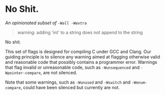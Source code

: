 # No Shit.

_An opinionated subset of `-Wall -Wextra`_

> warning: adding 'int' to a string does not append to the string

No shit.

This set of flags is designed for compiling C under GCC and Clang. Our guiding principle is to silence any warning aimed at flagging otherwise valid and reasonable code that possibly contains a programmer error. Warnings that flag invalid or unreasonable code, such as `-Wunsequenced` and `-Wpointer-compare`, are not silenced.

Note that some warnings, such as `-Wunused` and `-Wswitch` and `-Wenum-compare`, could have been silenced but currently are not.
